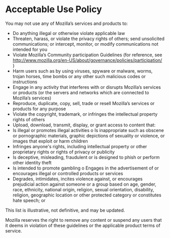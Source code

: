 # Acceptable Use Policy

You may not use any of Mozilla’s services and products to:

* Do anything illegal or otherwise violate applicable law
* Threaten, harass, or violate the privacy rights of others; send unsolicited
communications; or intercept, monitor, or modify communications not intended for you
* Violate Mozilla’s Community participation Guidelines (for reference, see
http://www.mozilla.org/en-US/about/governance/policies/participation/ )
* Harm users such as by using viruses, spyware or malware, worms, trojan horses,
time bombs or any other such malicious codes or instructions
* Engage in any activity that interferes with or disrupts Mozilla’s services or
products (or the servers and networks which are connected to Mozilla’s services)
* Reproduce, duplicate, copy, sell, trade or resell Mozilla’s services or products for
any purpose
* Violate the copyright, trademark, or infringes the intellectual property rights of
others
* Upload, download, transmit, display, or grant access to content that:
 * Is illegal or promotes illegal activities o Is inappropriate such as obscene or pornographic materials, graphic depictions of sexuality or violence, or images that exploit or harm children
 * Infringes anyone's rights, including intellectual property or other proprietary rights or rights of privacy or publicity
 * Is deceptive, misleading, fraudulent or is designed to phish or perform other identity theft
 * Is intended to promote gambling o Engages in the advertisement of or encourages illegal or controlled products or services
 * Degrades, intimidates, incites violence against, or encourages prejudicial action against someone or a group based on age, gender, race, ethnicity, national origin, religion, sexual orientation, disability, religion, geographic location or other protected category or constitutes hate speech; or

This list is illustrative, not definitive, and may be updated.

Mozilla reserves the right to remove any content or suspend any users that it deems in violation of these guidelines or the applicable product terms of service. 
